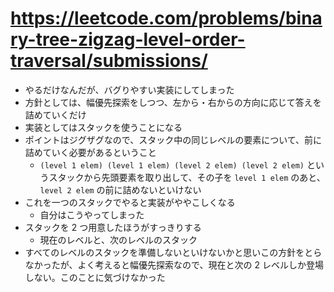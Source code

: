 # https://leetcode.com/problems/binary-tree-zigzag-level-order-traversal/submissions/

- やるだけなんだが、バグりやすい実装にしてしまった
- 方針としては、幅優先探索をしつつ、左から・右からの方向に応じて答えを詰めていくだけ
- 実装としてはスタックを使うことになる
- ポイントはジグザグなので、スタック中の同じレベルの要素について、前に詰めていく必要があるということ
  - `(level 1 elem) (level 1 elem) (level 2 elem) (level 2 elem)` というスタックから先頭要素を取り出して、その子を `level 1 elem` のあと、`level 2 elem` の前に詰めないといけない
- これを一つのスタックでやると実装がややこしくなる
  - 自分はこうやってしまった
- スタックを 2 つ用意したほうがすっきりする
  - 現在のレベルと、次のレベルのスタック
- すべてのレベルのスタックを準備しないといけないかと思いこの方針をとらなかったが、よく考えると幅優先探索なので、現在と次の 2 レベルしか登場しない。このことに気づけなかった

